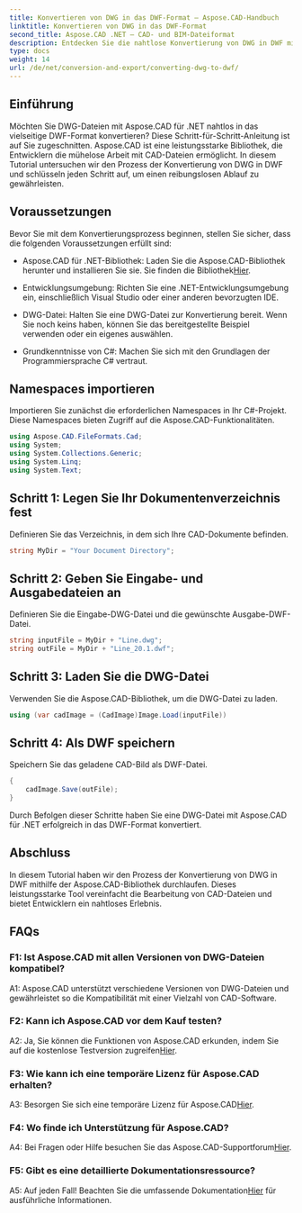 ```yaml
---
title: Konvertieren von DWG in das DWF-Format – Aspose.CAD-Handbuch
linktitle: Konvertieren von DWG in das DWF-Format
second_title: Aspose.CAD .NET – CAD- und BIM-Dateiformat
description: Entdecken Sie die nahtlose Konvertierung von DWG in DWF mit Aspose.CAD für .NET. Befolgen Sie unsere Schritt-für-Schritt-Anleitung für ein problemloses Erlebnis.
type: docs
weight: 14
url: /de/net/conversion-and-export/converting-dwg-to-dwf/
---
```

## Einführung

Möchten Sie DWG-Dateien mit Aspose.CAD für .NET nahtlos in das vielseitige DWF-Format konvertieren? Diese Schritt-für-Schritt-Anleitung ist auf Sie zugeschnitten. Aspose.CAD ist eine leistungsstarke Bibliothek, die Entwicklern die mühelose Arbeit mit CAD-Dateien ermöglicht. In diesem Tutorial untersuchen wir den Prozess der Konvertierung von DWG in DWF und schlüsseln jeden Schritt auf, um einen reibungslosen Ablauf zu gewährleisten.

## Voraussetzungen

Bevor Sie mit dem Konvertierungsprozess beginnen, stellen Sie sicher, dass die folgenden Voraussetzungen erfüllt sind:

-  Aspose.CAD für .NET-Bibliothek: Laden Sie die Aspose.CAD-Bibliothek herunter und installieren Sie sie. Sie finden die Bibliothek[Hier](https://releases.aspose.com/cad/net/).

- Entwicklungsumgebung: Richten Sie eine .NET-Entwicklungsumgebung ein, einschließlich Visual Studio oder einer anderen bevorzugten IDE.

- DWG-Datei: Halten Sie eine DWG-Datei zur Konvertierung bereit. Wenn Sie noch keins haben, können Sie das bereitgestellte Beispiel verwenden oder ein eigenes auswählen.

- Grundkenntnisse von C#: Machen Sie sich mit den Grundlagen der Programmiersprache C# vertraut.

## Namespaces importieren

Importieren Sie zunächst die erforderlichen Namespaces in Ihr C#-Projekt. Diese Namespaces bieten Zugriff auf die Aspose.CAD-Funktionalitäten.

```csharp
using Aspose.CAD.FileFormats.Cad;
using System;
using System.Collections.Generic;
using System.Linq;
using System.Text;
```

## Schritt 1: Legen Sie Ihr Dokumentenverzeichnis fest

Definieren Sie das Verzeichnis, in dem sich Ihre CAD-Dokumente befinden.

```csharp
string MyDir = "Your Document Directory";
```

## Schritt 2: Geben Sie Eingabe- und Ausgabedateien an

Definieren Sie die Eingabe-DWG-Datei und die gewünschte Ausgabe-DWF-Datei.

```csharp
string inputFile = MyDir + "Line.dwg";
string outFile = MyDir + "Line_20.1.dwf";
```

## Schritt 3: Laden Sie die DWG-Datei

Verwenden Sie die Aspose.CAD-Bibliothek, um die DWG-Datei zu laden.

```csharp
using (var cadImage = (CadImage)Image.Load(inputFile))
```

## Schritt 4: Als DWF speichern

Speichern Sie das geladene CAD-Bild als DWF-Datei.

```csharp
{
    cadImage.Save(outFile);
}
```

Durch Befolgen dieser Schritte haben Sie eine DWG-Datei mit Aspose.CAD für .NET erfolgreich in das DWF-Format konvertiert.

## Abschluss

In diesem Tutorial haben wir den Prozess der Konvertierung von DWG in DWF mithilfe der Aspose.CAD-Bibliothek durchlaufen. Dieses leistungsstarke Tool vereinfacht die Bearbeitung von CAD-Dateien und bietet Entwicklern ein nahtloses Erlebnis.

## FAQs

### F1: Ist Aspose.CAD mit allen Versionen von DWG-Dateien kompatibel?

A1: Aspose.CAD unterstützt verschiedene Versionen von DWG-Dateien und gewährleistet so die Kompatibilität mit einer Vielzahl von CAD-Software.

### F2: Kann ich Aspose.CAD vor dem Kauf testen?

 A2: Ja, Sie können die Funktionen von Aspose.CAD erkunden, indem Sie auf die kostenlose Testversion zugreifen[Hier](https://releases.aspose.com/).

### F3: Wie kann ich eine temporäre Lizenz für Aspose.CAD erhalten?

 A3: Besorgen Sie sich eine temporäre Lizenz für Aspose.CAD[Hier](https://purchase.aspose.com/temporary-license/).

### F4: Wo finde ich Unterstützung für Aspose.CAD?

A4: Bei Fragen oder Hilfe besuchen Sie das Aspose.CAD-Supportforum[Hier](https://forum.aspose.com/c/cad/19).

### F5: Gibt es eine detaillierte Dokumentationsressource?

 A5: Auf jeden Fall! Beachten Sie die umfassende Dokumentation[Hier](https://reference.aspose.com/cad/net/) für ausführliche Informationen.